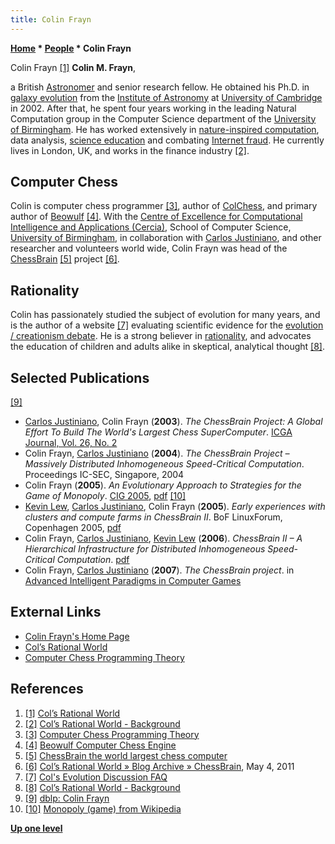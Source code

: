 ```yaml
---
title: Colin Frayn
---
```

**[Home](Home "Home") * [People](People "People") * Colin Frayn**

[](http://frayn.net/blog/) Colin Frayn <a id="cite-note-1" href="#cite-ref-1">[1]</a>
**Colin M. Frayn**,

a British [Astronomer](https://en.wikipedia.org/wiki/Astronomer) and senior research fellow. He obtained his Ph.D. in [galaxy evolution](https://en.wikipedia.org/wiki/Galaxy_formation_and_evolution) from the [Institute of Astronomy](https://en.wikipedia.org/wiki/Institute_of_Astronomy,_Cambridge) at [University of Cambridge](https://en.wikipedia.org/wiki/University_of_Cambridge) in 2002. After that, he spent four years working in the leading Natural Computation group in the Computer Science department of the [University of Birmingham](https://en.wikipedia.org/wiki/University_of_Birmingham). He has worked extensively in [nature-inspired computation](https://en.wikipedia.org/wiki/Biologically_inspired_computing), data analysis, [science education](https://en.wikipedia.org/wiki/Science_education) and combating [Internet fraud](https://en.wikipedia.org/wiki/Internet_fraud). He currently lives in London, UK, and works in the finance industry <a id="cite-note-2" href="#cite-ref-2">[2]</a>.

## Computer Chess

Colin is computer chess programmer <a id="cite-note-3" href="#cite-ref-3">[3]</a>, author of [ColChess](index.php?title=ColChess&action=edit&redlink=1 "ColChess (page does not exist)"), and primary author of [Beowulf](Beowulf "Beowulf") <a id="cite-note-4" href="#cite-ref-4">[4]</a>. With the [Centre of Excellence for Computational Intelligence and Applications (Cercia)](http://www.cercia.ac.uk/), School of Computer Science, [University of Birmingham](https://en.wikipedia.org/wiki/University_of_Birmingham), in collaboration with [Carlos Justiniano](Carlos_Justiniano "Carlos Justiniano"), and other researcher and volunteers world wide, Colin Frayn was head of the [ChessBrain](ChessBrain "ChessBrain") <a id="cite-note-5" href="#cite-ref-5">[5]</a> project <a id="cite-note-6" href="#cite-ref-6">[6]</a>.

## Rationality

Colin has passionately studied the subject of evolution for many years, and is the author of a website <a id="cite-note-7" href="#cite-ref-7">[7]</a> evaluating scientific evidence for the [evolution / creationism debate](https://en.wikipedia.org/wiki/Creation%E2%80%93evolution_controversy). He is a strong believer in [rationality](https://en.wikipedia.org/wiki/Rationality), and advocates the education of children and adults alike in skeptical, analytical thought <a id="cite-note-8" href="#cite-ref-8">[8]</a>.

## Selected Publications

<a id="cite-note-9" href="#cite-ref-9">[9]</a>

- [Carlos Justiniano](Carlos_Justiniano "Carlos Justiniano"), Colin Frayn (**2003**). *The ChessBrain Project: A Global Effort To Build The World's Largest Chess SuperComputer*. [ICGA Journal, Vol. 26, No. 2](ICGA_Journal#26_2 "ICGA Journal")
- Colin Frayn, [Carlos Justiniano](Carlos_Justiniano "Carlos Justiniano") (**2004**). *The ChessBrain Project – Massively Distributed Inhomogeneous Speed-Critical Computation*. Proceedings IC-SEC, Singapore, 2004
- Colin Frayn (**2005**). *An Evolutionary Approach to Strategies for the Game of Monopoly*. [CIG 2005](http://dblp.uni-trier.de/db/conf/cig/cig2005.html#Frayn05), [pdf](http://cswww.essex.ac.uk/cig/2005/papers/p1035.pdf) <a id="cite-note-10" href="#cite-ref-10">[10]</a>
- [Kevin Lew](Kevin_Lew "Kevin Lew"), [Carlos Justiniano](Carlos_Justiniano "Carlos Justiniano"), Colin Frayn (**2005**). *Early experiences with clusters and compute farms in ChessBrain II*. BoF LinuxForum, Copenhagen 2005, [pdf](http://chessbrain.net/docs/ccfcb2.pdf)
- Colin Frayn, [Carlos Justiniano](Carlos_Justiniano "Carlos Justiniano"), [Kevin Lew](Kevin_Lew "Kevin Lew") (**2006**). *ChessBrain II – A Hierarchical Infrastructure for Distributed Inhomogeneous Speed-Critical Computation*. [pdf](http://www.chessbrain.net/docs/chessbrainII.pdf)
- Colin Frayn, [Carlos Justiniano](Carlos_Justiniano "Carlos Justiniano") (**2007**). *The ChessBrain project*. in [Advanced Intelligent Paradigms in Computer Games](http://www.springer.com/engineering/book/978-3-540-72704-0)

## External Links

- [Colin Frayn's Home Page](http://www.frayn.net/)
- [Col’s Rational World](http://frayn.net/blog/)
- [Computer Chess Programming Theory](http://www.frayn.net/beowulf/theory.html)

## References

1. <a id="cite-ref-1" href="#cite-note-1">[1]</a> [Col’s Rational World](http://frayn.net/blog/)
1. <a id="cite-ref-2" href="#cite-note-2">[2]</a> [Col’s Rational World - Background](http://frayn.net/blog/?page_id=2)
1. <a id="cite-ref-3" href="#cite-note-3">[3]</a> [Computer Chess Programming Theory](http://www.frayn.net/beowulf/theory.html)
1. <a id="cite-ref-4" href="#cite-note-4">[4]</a> [Beowulf Computer Chess Engine](http://www.frayn.net/beowulf/index.html)
1. <a id="cite-ref-5" href="#cite-note-5">[5]</a> [ChessBrain the world largest chess computer](http://www.chessbrain.net/)
1. <a id="cite-ref-6" href="#cite-note-6">[6]</a> [Col’s Rational World » Blog Archive » ChessBrain](http://frayn.net/blog/?p=662), May 4, 2011
1. <a id="cite-ref-7" href="#cite-note-7">[7]</a> [Col's Evolution Discussion FAQ](http://www.frayn.net/evolution/)
1. <a id="cite-ref-8" href="#cite-note-8">[8]</a> [Col’s Rational World - Background](http://frayn.net/blog/?page_id=2)
1. <a id="cite-ref-9" href="#cite-note-9">[9]</a> [dblp: Colin Frayn](https://dblp.uni-trier.de/pers/hd/f/Frayn:Colin)
1. <a id="cite-ref-10" href="#cite-note-10">[10]</a> [Monopoly (game) from Wikipedia](<https://en.wikipedia.org/wiki/Monopoly_(game)>)

**[Up one level](People "People")**

